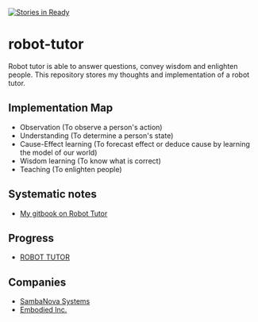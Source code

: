 [![Stories in Ready](https://badge.waffle.io/Po-Jen/robotic-teacher-papers.png?label=ready&title=Ready)](https://waffle.io/Po-Jen/robotic-teacher-papers?utm_source=badge)

# robot-tutor

Robot tutor is able to answer questions, convey wisdom and enlighten people. This repository stores my thoughts and implementation of a robot tutor. 

## Implementation Map

- Observation (To observe a person's action)
- Understanding (To determine a person's state)
- Cause-Effect learning (To forecast effect or deduce cause by learning the model of our world)
- Wisdom learning (To know what is correct)
- Teaching (To enlighten people)

## Systematic notes

- [My gitbook on Robot Tutor](https://legacy.gitbook.com/book/po-jen/robot-tutor/details)

## Progress

- [ROBOT TUTOR](https://bold.expert/tag/robot-tutor/)

## Companies

- [SambaNova Systems](https://sambanova.ai)
- [Embodied Inc.](https://www.embodied.me)

